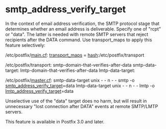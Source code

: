 # smtp_address_verify_target 

 In the context of email address verification, the SMTP protocol
stage that determines whether an email address is deliverable.
Specify one of "rcpt" or "data".  The latter is needed with remote
SMTP servers that reject recipients after the DATA command. Use
transport_maps to apply this feature selectively:  



/etc/postfix/<a href="postconf.5.html">main.cf</a>:
    <a href="postconf.5.html#transport_maps">transport_maps</a> = <a href="DATABASE_README.html#types">hash</a>:/etc/postfix/transport





/etc/postfix/transport:
    smtp-domain-that-verifies-after-data    smtp-data-target:
    lmtp-domain-that-verifies-after-data    lmtp-data-target:





/etc/postfix/<a href="master.5.html">master.cf</a>:
    smtp-data-target    unix    -    -    n    -    -    smtp
        -o <a href="postconf.5.html#smtp_address_verify_target">smtp_address_verify_target</a>=data
    lmtp-data-target    unix    -    -    n    -    -    lmtp
        -o <a href="postconf.5.html#lmtp_address_verify_target">lmtp_address_verify_target</a>=data



 Unselective use of the "data" target does no harm, but will
result in unnecessary "lost connection after DATA" events at remote
SMTP/LMTP servers. 

 This feature is available in Postfix 3.0 and later.  


